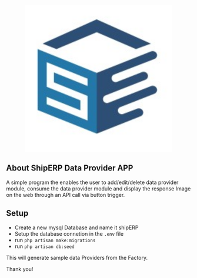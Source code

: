 <p align="center"><a href="https://laravel.com" target="_blank"><img src="public/images/logo.jpeg" width="400" alt="Laravel Logo"></a></p>

## About ShipERP Data Provider APP

A simple program the enables the user to add/edit/delete data provider module,  consume the data provider module and display the response Image on the web through an API call via button trigger.


## Setup

- Create a new mysql Database and name it shipERP
- Setup the database connetion in the ```.env``` file
- run ```php artisan make:migrations```
- run ```php artisan db:seed```

This will generate sample data Providers from the Factory.

Thank you!
